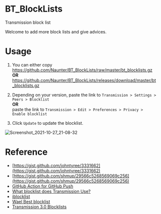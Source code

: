 # BT_BlockLists
Transmission block list

Welcome to add more block lists and give advices.

# Usage
1. You can either copy https://github.com/Naunter/BT_BlockLists/raw/master/bt_blocklists.gz  **OR**  https://github.com/Naunter/BT_BlockLists/releases/download/master/bt_blocklists.gz

2. Depending on your version, paste the link to `Transmission > Settings > Peers > Blocklist`   
   **OR**  
   paste the link to `Transmission > Edit > Preferences > Privacy > Enable blocklist`    
3. Click `Update` to update the blocklist.

![Screenshot_2021-10-27_21-08-32](https://user-images.githubusercontent.com/17890335/139168982-26b8ff86-d6e4-493a-bcb1-f1aa40593276.png)

# Reference
- [https://gist.github.com/johntyree/3331662](https://gist.github.com/johntyree/3331662)
- [https://gist.github.com/shmup/29566c5268569069c256](https://gist.github.com/shmup/29566c5268569069c256)
- [GitHub Action for GitHub Push](https://github.com/ad-m/github-push-action)
- [What blocklist does Transmission Use?](https://github.com/transmission/transmission/wiki/Blocklists#what-blocklist-does-transmission-use)
- [iblocklist](https://www.iblocklist.com/lists.php) 
- [Wael Best blocklist](https://www.wael.name/other/best-blocklist/)
- [Transmission 3.0 Blocklists](https://forum.transmissionbt.com/viewtopic.php?t=20466)
